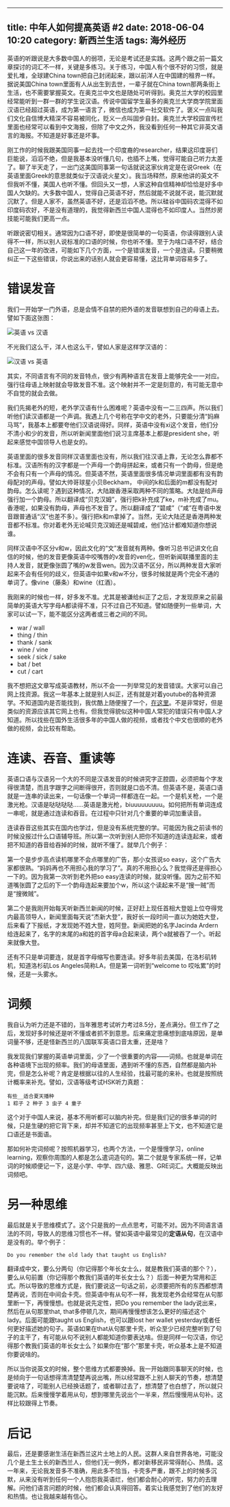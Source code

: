 ----
title: 中年人如何提高英语 #2
date: 2018-06-04 10:20
category: 新西兰生活
tags:   海外经历
----


英语的听跟说是大多数中国人的弱项，无论是考试还是实践。这两个跟之前一篇文章探讨的词汇不一样，关键是多练习。关于练习，中国人有个很不好的习惯，就是爱扎堆，全球建China town把自己封闭起来，跟以前洋人在中国建的租界一样。据说美国China town里面有人从出生到去世，一辈子就在China town那两条街上生活，也不需要掌握英文。在奥克兰中文也是随处可听得到。奥克兰大学的校园里经常能听到一群一群的学生说汉语。传说中国留学生最多的奥克兰大学商学院里面汉语已经超过英语，成为第一语言了，微信也成为第一社交软件了。褒义一点叫我们文化自信博大精深不容易被同化，贬义一点叫固步自封。奥克兰大学校园宣传栏里面也经常可以看到中文海报，但除了中文之外，我没看到任何一种其它非英文语言的海报。不知道是好事还是坏事。

刚工作的时候我跟美国同事一起去找一个印度裔的researcher，结果这印度哥们巨能说，滔滔不绝，但是我基本没听懂几句，也插不上嘴，觉得可能自己听力太差了。聊了半天走了，一出门这美国同事第一句话就说这家伙肯定是在说Greek（在英语里面Greek的意思就类似于汉语说火星文）。我当场释然，原来他讲的英文不但我听不懂，美国人也听不懂。但回头又一想，人家这种自信精神却恰恰是好多中国人欠缺的。大多数中国人，觉得自己英语不好，然后就能不说就不说，能沉默就沉默了。但是人家不，虽然英语不好，还是滔滔不绝。所以硅谷中国码农混得不如印度码农好，不是没有道理的，我觉得新西兰中国人混得也不如印度人。当然炒房技能可能我们更高一点。

听跟说密切相关。通常因为口语不好，即使是很简单的一句英语，你读得跟别人读得不一样，所以别人说标准的口语的时候，你也听不懂。至于为啥口语不好，结合自己这一年的改进，可能如下几个方面，一个是错误发音，一个是连读。只要稍微纠正一下这些错误，你说出来的话别人就会更容易懂，这比背单词容易多了。

# 错误发音

我们一开始学一门外语，总是会情不自禁的把外语的发音联想到自己的母语上去。譬如下面这张图：

![英语 vs 汉语](/uploads/2018/zhong-nian-ren-ru-he-ti-gao-ying-yu-2-md.0.png)

不光我们这么干，洋人也这么干，譬如人家是这样学汉语的：

![汉语 vs 英语](/uploads/2018/zhong-nian-ren-ru-he-ti-gao-ying-yu-2-md.1.png)

其实，不同语言有不同的发音特点，很少有两种语言在发音上能够完全一一对应。强行往母语上映射就会导致发音不准。这个映射并不一定是刻意的，有可能无意中不自觉的就会去做。

我们先揭老外的短，老外学汉语有什么困难呢？英语中没有一二三四声。所以我们听他们读汉语都是一个声调。我遇上几个号称在学中文的老外，只要能分清“妈麻马骂”，我基本上都要夸他们汉语说得好。同样，英语中没有xi这个发音，他们分不清小和少的发音，所以听新闻里面他们说习主席基本上都是president she，听起来感觉中国领导人也是女的。

英语里面的很多发音同样汉语里面也没有，所以我们往汉语上靠，无论怎么靠都不标准。汉语所有的汉字都是一个声母一个韵母拼起来，或者只有一个韵母，但是绝不会有只有一个声母的情况。但英语不然，英语里面很多情况单词里面都有没有韵母配对的声母。譬如大帅哥球星小贝Beckham， 中间的k和后面的m都没有配对韵母。怎么读呢？遇到这种情况，大陆跟香港采取两种不同的策略。大陆是给声母强行加一个韵母。所以翻译成“贝克汉姆”，强行把k补充成了ke，m补充成了mu。香港呢，如果没有韵母，声母也不发音了。所以翻译成了“碧咸”（“咸”在粤语中发音跟普通话“汉”也差不多）。强行把k和m拿掉了。当然，无论大陆还是香港两种发音都不标准。你对着老外无论喊贝克汉姆还是喊碧咸，他们估计都难知道你想说谁。

同样汉语中不区分v和w，因此文化的“文”发音就有两种。像听习总书记讲文化自信的时候，他的发音更像英语中咬嘴唇的v发音的ven化，但听新闻联播里面的主持人发音，就更像张圆了嘴的w发音wen。因为汉语不区分，所以两种发音大家听起来不会有任何的歧义，但英语中如果v和w不分，很多时候就是两个完全不通的单词了。像vine（藤条）和wine（红酒）。

我刚来的时候也一样，好多发不准。尤其是被谦给纠正了之后，才发现原来之前最简单的英语大写字母A都读得不准，只不过自己不知道。譬如随便列一些单词，大家可以试一下，能不能区分这两者或三者之间的不同。

- war / wall
- thing / thin
- thank / sank
- wine / vine
- seek / sick / sake
- bat / bet
- cut / cart

我不想把这文章写成英语教材，所以不会一一列举常见的发音错误。大家可以自己网上找资源。我这一年基本上就是别人纠正，还有就是对着youtube的各种资源学。不知道国内是否能找到，我优酷上随便搜了一个，[在这里](https://v.qq.com/x/page/l0153y43s7l.html?spm=a2h0k.11417342.searchresults.dtitle)。不是非常好，但是类似的资源应该其它网上也有。但我觉得貌似这种中国人常犯的错误只有中国人才知道。所以找些在国外生活很多年的中国人做的视频，或者找个中文也很顺的老外做的视频，会比较有帮助。

# 连读、吞音、重读等

英语口语与汉语另一个大的不同是汉语发音的时候讲究字正腔圆，必须把每个字发得很清楚，而且字跟字之间断得很开，否则就是口齿不清。但英语不是，英语口语就是一连串的读出来，一句话像一个单词一样都连在一起。一个是机关枪，一个是激光枪。汉语是哒哒哒哒……英语是激光枪，biuuuuuuuuu。如何把所有单词连成一串呢，就是通过连读和吞音。在过程中只针对几个重要的单词加重读音。

连读吞音这些其实在国内也学过，但是没有系统完整的学。可能因为我之前读书的时候没报过什么口语辅导班。所以第一次听到别人把你不知道的连读连起来，或者把不知道的吞音给吞掉的时候，就听不懂了。就举几个例子：

第一个是步步高点读机哪里不会点哪里的广告，那小女孩说so easy，这个广告大家都很熟。“妈妈再也不用担心我的学习了”。真的不用担心么？我觉得还是得担心一下的。因为我第一次听到老外把so easy连读的时候，就没听懂。因为之前不知道嘴张圆了之后的下一个韵母连起来要加个w，所以这个读起来不是“搜一贼”而是“搜微贼”。

第二个是我刚开始每天听新西兰新闻的时候，正好赶上现任首相大登姐上位夺得党内最高领导人，新闻里面每天说“杰新大登”，我好长一段时间一直以为她姓大登，后来看了下报纸，才发现她不姓大登，姓阿登。新闻把她的名字Jacinda Ardern给连起来了，名字的末尾的a和姓的首字母a合起来读，两个a就被吞了一个。听起来就像大登。

还有不只是单词要连，就是首字母缩写也要连读。好多年前去美国，在洛杉矶转机，知道洛杉矶Los Angeles简称LA，但是第一词听到“welcome to 哎吆累”的时候，还是一头雾水。

# 词频

我自认为听力还是不错的，当年雅思考试听力考过8.5分，差点满分。但工作了之后，发现好多时候还是听不懂或者抓不到意思。后来痛定思痛想到底啥原因，是单词量不够，还是怪新西兰的八国联军英语口音太重，还是啥？

我发现我们掌握的英语单词里面，少了一个很重要的内容——词频。也就是单词在各种语境下出现的频率。我们的母语里面，遇到听不懂的东西，自然都是脑内补完，但是怎么补呢？肯定是根据以往的人生经验，找最可能的来补。也就是按照统计概率来补充。譬如，汉语等级考试HSK听力真题：

```
有些__适合夏天播种
1 粽子 2 种子 3 虫子 4 童子
```

这个对于中国人来说，基本不用听都可以脑内补完。但是我们记的很多单词的时候，只是生硬的把它背下来，却并不知道它的出现频率甚至上下文，也不知道它是口语还是书面语。

那如何补完词频呢？按照机器学习，也两个方法，一个是慢慢学习，online learning，观察你周围的人都是怎么遣词造句的。第二个就是专家系统一样，记单词的时候顺便记一下，这是小学、中学、四六级、雅思、GRE词汇。大概能反映出词频吧。

# 另一种思维

最后就是关于思维模式了。这个只是我的一点点思考，可能不对。因为不同语言语法的不同，导致人的思维习惯也不一样。譬如英语中最常见的**定语从句**，在汉语中是没有的。举个例子：

```html
Do you remember the old lady that taught us English?
```
翻译成中文，要么分两句（你记得那个年长女士么，就是教我们英语的那个？），要么从句前置（你记得那个教我们英语的年长女士么？）后面一种更为常用和正式。所以导致的思维方式是，我们要说这一句话之前，必须要把所有的东西都想清楚再说，否则在中间会卡壳。但英语中有从句不一样，我发现老外会经常在从句那里断一下，再慢慢想。也就是说先定性，把Do you remember the lady说出来，然后在从句那里that, that多停顿几次，期间再慢慢想该怎么更好的描述这个lady。后面可能跟taught us English，也可以跟lost her wallet yesterday或者任何更好描述她的句子。英语如果在that从句那里卡壳，听众至少已经完整听到了句子的主干了，有可能从句不说别人都能知道你要表达啥。但是同样一句汉语，你记得那个教我们英语的年长女士么？如果你在“那个”那里卡壳，听众基本上是不知道你要说啥的。

所以当你说英文的时候，整个思维方式都要换掉。我一开始跟同事聊天的时候，也是倾向于一句话想得清清楚楚再说出嘴，所以经常跟不上别人聊天的节奏，想清楚要说啥了，可能别人已经换话题了，或者聊过去了，想清楚了也白想了，所以就只能沉默。后来慢慢学着用从句，想到哪里先说出个一半来，然后慢慢用从句补。这样比较跟得上节奏。

# 后记

最后，还是要感谢生活在新西兰这片土地上的人民。这群人来自世界各地，可能没几个是土生土长的新西兰人，但他们无一例外，都对新移民非常得耐心、热情。这一年来，无论我发音多不准确，用此多不恰当，卡壳多严重，跟不上的时候多沉默，从来没有听到任何一个人抱怨我英语烂，他们都会耐心的听完，努力的去理解。问他们语言问题的时候，他们都会认真得回答。着实让我感觉到了他们的友好和热情。也让我越来越有信心。
